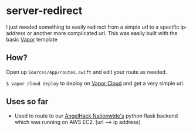 # server-redirect

I just needed something to easily redirect from a simple url to a specific ip-address or another more complicated url.
This was easily built with the basic [Vapor](https://github.com/vapor/vapor) template

## How?
Open up `Sources/App/routes.swift` and edit your route as needed.

`$ vapor cloud deploy`  to deploy on [Vapor Cloud](https://vapor.cloud) and get a very simple url.

## Uses so far
+ Used to route to our [AngelHack Nationwide's](https://github.com/cwjoshuak/angelhack-nationwide) python flask backend which was running on AWS EC2. [url --> ip address]
